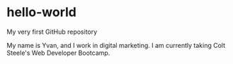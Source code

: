 # hello-world
My very first GitHub repository

My name is Yvan, and I work in digital marketing.
I am currently taking Colt Steele's Web Developer Bootcamp.
